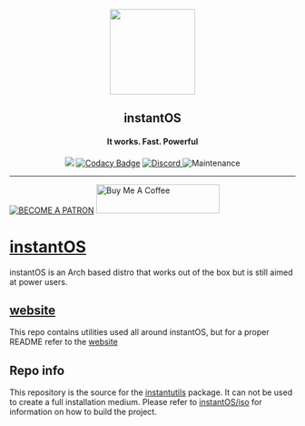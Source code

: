 <p align="center"><a href="https://instantos.io">
<img src="https://raw.githubusercontent.com/instantOS/instantLOGO/main/png/logo.png" width="150">
</a></p> 
<h2 align="center"><b>instantOS</b></h2>
<h4 align="center">It works. Fast. Powerful</h4>

<p align="center">
<a href="https://www.gnu.org/licenses/gpl-2.0" alt="License: GPLv2"><img src="https://img.shields.io/badge/License-GPL%20v2-blue.svg"></a>
<a href="https://www.codacy.com/gh/instantOS/instantOS/dashboard?utm_source=github.com&amp;utm_medium=referral&amp;utm_content=instantOS/instantOS&amp;utm_campaign=Badge_Grade"><img src="https://app.codacy.com/project/badge/Grade/645adc9562204dbda6052d6cb0f5d64f" alt="Codacy Badge"></a>
<a href="https://dsc.gg/instantos"> <img src="https://img.shields.io/discord/683782260071071764" alt="Discord"> </a>
<img src="https://img.shields.io/maintenance/yes/2025" alt="Maintenance">
</p>
<hr>

[![BECOME A PATRON](https://c5.patreon.com/external/logo/become_a_patron_button.png)](https://www.patreon.com/bePatron?u=8814964)
<a href="https://www.buymeacoffee.com/paperbenni" target="_blank"><img src="https://cdn.buymeacoffee.com/buttons/default-blue.png" alt="Buy Me A Coffee" style="height: 51px !important;width: 217px !important;" ></a>

# [instantOS](https://instantos.github.io)

instantOS is an Arch based distro that works out of the box but is still aimed at power users. 

## [website](https://instantos.github.io)

This repo contains utilities used all around instantOS, but for a proper README refer to the [website](https://instantos.github.io)

## Repo info

This repository is the source for the [instantutils](https://github.com/instantOS/extra/blob/main/instantutils/PKGBUILD) package. 
It can not be used to create a full installation medium. Please refer to [instantOS/iso](https://github.com/instantOS/iso) for information on how to build the project. 
